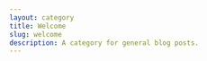 ```yaml
---
layout: category
title: Welcome
slug: welcome
description: A category for general blog posts.
---
```


